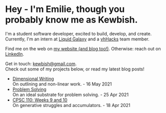 # Hey - I'm Emilie, though you probably know me as Kewbish. 
I'm a student software developer, excited to build, develop, and create. Currently, I'm an intern at [Liquid Galaxy](https://liquidgalaxy.eu) and a [vhHacks](https://vhhacks.ca) team member.

Find me on the web on [my website (and blog too!)](https://kewbi.sh/). Otherwise: reach out on [LinkedIn](https://www.linkedin.com/in/kewbish/).

Get in touch: [kewbish@gmail.com](mailto:kewbish@gmail.com).  
Check out some of my projects below, or read my latest blog posts!

<!--bp-->
- [Dimensional Writing](https://kewbi.sh/blog/posts/210516/)  
On outlining and non-linear work. - 16 May 2021
- [Problem Solving](https://kewbi.sh/blog/posts/210425/)  
On an ideal substrate for problem solving. - 25 Apr 2021
- [CPSC 110: Weeks 9 and 10](https://kewbi.sh/blog/posts/210418/)  
On generative struggles and accumulators. - 18 Apr 2021
